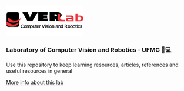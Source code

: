 ![Verlab Logo](/utils/logo-VerLab.png) 

### Laboratory of Computer Vision and Robotics - UFMG :robot::computer:

Use this repository to keep learning resources, articles, references and useful resources in general

[More info about this lab](https://www.verlab.dcc.ufmg.br/)
<br>

